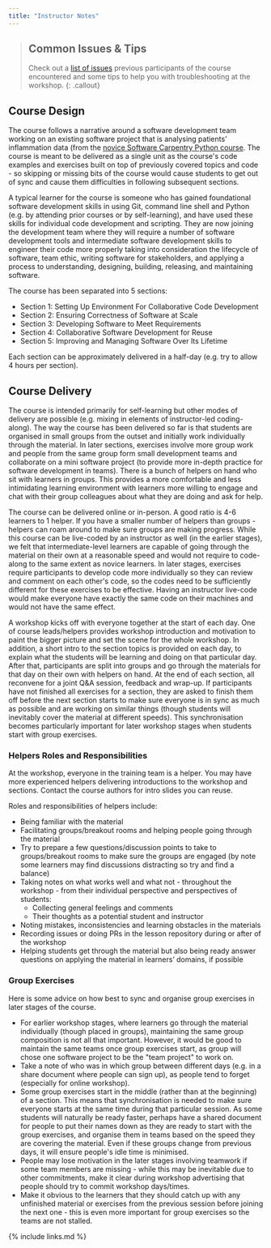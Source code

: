 ```yaml
---
title: "Instructor Notes"
---
```


> ## Common Issues & Tips
> Check out a [list of issues](../common-issues) previous 
> participants of the course encountered and some tips to help you with troubleshooting at the workshop.
{: .callout} 


## Course Design
The course follows a narrative around a software development team working on an existing software project that is 
analysing patients’ inflammation data (from the [novice Software Carpentry Python course](https://software-carpentry.org/lessons).
The course is meant to be delivered as a single unit as the course's code examples and exercises built on top of 
previously covered topics and code - so skipping or missing bits of the course would cause students to get out of 
sync and cause them difficulties in following subsequent sections.

A typical learner for the course is someone who has gained foundational software development skills in using Git, 
command line shell and Python (e.g. by attending prior courses or by self-learning), and have used these skills 
for individual code development and scripting. They are now joining the 
development team where they will require a number of software development tools and intermediate software 
development skills to engineer their code more properly taking into consideration the lifecycle of software, 
team ethic, writing software for stakeholders, and applying a process to understanding, designing, building, 
releasing, and maintaining software. 

The course has been separated into 5 sections: 

- Section 1: Setting Up Environment For Collaborative Code Development
- Section 2: Ensuring Correctness of Software at Scale
- Section 3: Developing Software to Meet Requirements
- Section 4: Collaborative Software Development for Reuse
- Section 5: Improving and Managing Software Over Its Lifetime

Each section can be approximately delivered in a half-day (e.g. try to allow 4 hours per section).

## Course Delivery
The course is intended primarily for self-learning but other modes of delivery are possible (e.g. mixing in elements 
of instructor-led coding-along). The way the course has been delivered so far is that 
students are organised in small groups from the outset and initially work individually through the 
material. In later sections, exercises involve more group work and people from the same group form small development 
teams and collaborate on a mini software project (to provide more in-depth practice for software development in teams). 
There is a bunch of helpers on hand who sit with learners in groups.
This provides a more comfortable and less intimidating learning environment with learners more willing to engage and 
chat with their group colleagues about what they are doing and ask for help.

The course can be delivered online or in-person. A good ratio is 4-6 learners to 1 helper.
If you have a smaller number of helpers than groups - helpers can roam around to make sure groups are making progress.
While this course can be live-coded by an instructor as well (in the earlier stages), we felt 
that intermediate-level learners are capable of going through the material on their own 
at a reasonable speed and would not require to code-along to the same extent as novice learners. In later stages, exercises require 
participants to develop code more individually so they can review and comment on each other's code, so the 
codes need to be sufficiently different for these exercises to be effective. Having an instructor live-code would 
make everyone have exactly the same code on their machines and would not have the same effect.

A workshop kicks off with everyone together at the start of each day. One of course leads/helpers provides workshop 
introduction and motivation to paint the bigger picture and set the scene for the whole workshop. In addition, a short 
intro to the section topics is provided on each day, to explain what the students will be learning and doing on that 
particular day. After that, participants are split into groups and go through the materials for that day on their own with 
helpers on hand. At the end of each section, all reconvene for a joint Q&A session, 
feedback and wrap-up. If participants have not finished all exercises for a section, they are asked to finish them off
before the next section starts to make sure everyone is in sync as much as possible and are working on similar things
(though students will inevitably cover the material at different speeds). This synchronisation becomes particularly 
important for later workshop stages when students start with group exercises.

### Helpers Roles and Responsibilities
At the workshop, everyone in the training team is a helper. You may have more experienced helpers delivering introductions to the workshop and sections. Contact the course authors for intro slides you can reuse.

Roles and responsibilities of helpers include:
- Being familiar with the material
- Facilitating groups/breakout rooms and helping people going through the material
- Try to prepare a few questions/discussion points to take to groups/breakout rooms to make sure the groups are engaged 
(by note some learners may find discussions distracting so try and find a balance)
- Taking notes on what works well and what not - throughout the workshop - from their individual perspective and perspectives of students:
  - Collecting general feelings and comments
  - Their thoughts as a potential student and instructor
- Noting mistakes, inconsistencies and learning obstacles in the materials
- Recording issues or doing PRs in the lesson repository during or after of the workshop
- Helping students get through the material but also being ready answer questions on applying the material in learners’ domains, if possible

### Group Exercises
Here is some advice on how best to sync and organise group exercises in later stages of the course.

- For earlier workshop stages, where learners go through the material individually (though placed in groups), maintaining the
same group composition is not all that important. However, it would be good to maintain the same teams once group exercises
start, as group will chose one software project to be the "team project" to work on. 
- Take a note of who was in which group between different days (e.g. in a share document where people can sign up), 
as people tend to forget (especially for online workshop).
- Some group exercises start in the middle (rather than at the beginning) of a section. This means that synchronisation 
is needed to make sure everyone starts at the same time during that particular session. As some students will naturally 
be ready faster, perhaps have a shared document for people to put their names down as they are ready to start with 
the group exercises, and organise them in teams based on the speed they are covering the material. Even if these 
groups change from previous days, it will ensure people's idle time is minimised.
- People may lose motivation in the later stages involving teamwork if some team members are missing - while this may 
be inevitable due to other commitments, make it clear during workshop advertising that people should try
to commit workshop days/times.  
- Make it obvious to the learners that they should catch up with any unfinished material or exercises from the previous 
session before joining the next one - this is even more important for group exercises so the teams are not stalled.

{% include links.md %}

